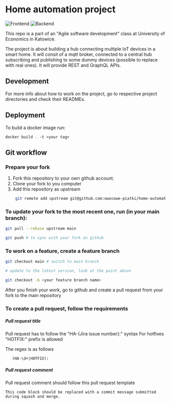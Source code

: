 # Home automation project
![Frontend](https://github.com/owocowe-piatki/home-automation/workflows/Frontend/badge.svg)
![Backend](https://github.com/owocowe-piatki/home-automation/workflows/Backend/badge.svg)

This repo is a part of an "Agile software development" class at University of Economics in Katowice.

The project is about building a hub connecting multiple IoT devices in a smart home.
It will consit of a mqtt broker, connected to a central hub subscribing and publishing to some dummy devices (possible to replace with real ones). It will provide REST and GraphQL APIs.

## Development
For more info about how to work on the project, go to respective project directories and check their READMEs.

## Deployment
To build a docker image run:
```
docker build . -t <your tag>
```

## Git workflow

### Prepare your fork
1. Fork this repository to your own github account.
2. Clone your fork to you computer
3. Add this repository as upstream
   ```sh
    git remote add upstream git@github.com:owocowe-piatki/home-automation.git
   ```

### To update your fork to the most recent one, run (in your main branch):
```sh
git pull --rebase upstream main

git push # to sync with your fork on github
```

### To work on a feature, create a feature branch
```sh
git checkout main # switch to main branch

# update to the latest version, look at the point above

git checkout -b <your feature branch name>
```

After you finish your work, go to github and create a pull request from your fork to the main repository


### To create a pull request, follow the requirements

##### Pull request title

Pull request has to follow the "HA-{Jira issue number}:" syntax
For hotfixes "HOTFIX:" prefix is allowed

The regex is as follows

```
   (HA-\d+|HOTFIX):
```

##### Pull request comment

Pull request comment should follow this pull request template

```
This code block should be replaced with a commit message submitted
during squash and merge.
```
